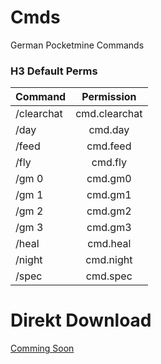 # Cmds
German Pocketmine Commands

### H3 Default Perms
| Command       | Permission    |
| ------------- |:-------------:|
| /clearchat    | cmd.clearchat |
| /day          | cmd.day       |
| /feed         | cmd.feed      |
| /fly          | cmd.fly       |
| /gm 0         | cmd.gm0       |
| /gm 1         | cmd.gm1       |
| /gm 2         | cmd.gm2       |
| /gm 3         | cmd.gm3       |
| /heal         | cmd.heal      |
| /night        | cmd.night     |
| /spec         | cmd.spec      |

# Direkt Download
[Comming Soon](https://i2.wp.com/www.rvpfeil-plattenhardt.de/wp-content/uploads/2017/05/Coming-Soon.png)

